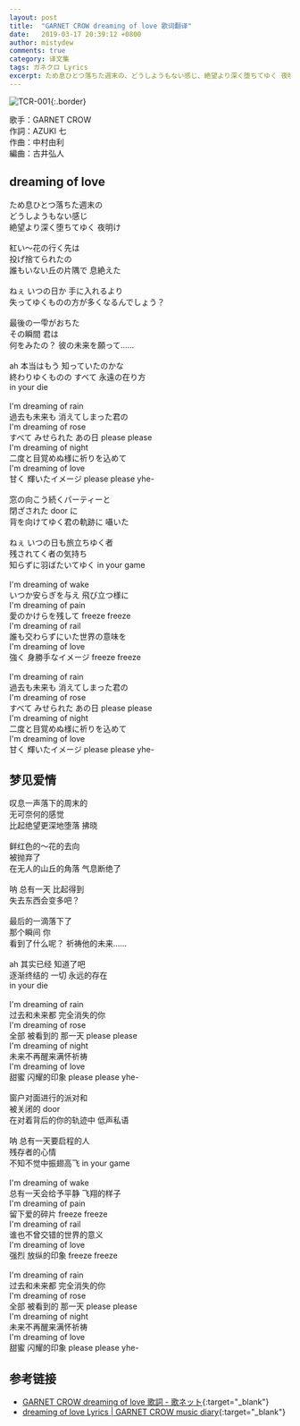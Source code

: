 ```yaml
---
layout: post
title:  "GARNET CROW dreaming of love 歌词翻译"
date:   2019-03-17 20:39:12 +0800
author: mistydew
comments: true
category: 译文集
tags: ガネクロ Lyrics
excerpt: ため息ひとつ落ちた週末の、どうしようもない感じ、絶望より深く堕ちてゆく 夜明け。
---
```

![TCR-001](https://crowsub.github.io/assets/images/discography/album/TCR-001.jpg){:.border}

歌手：GARNET CROW<br>
作詞：AZUKI 七<br>
作曲：中村由利<br>
編曲：古井弘人

<div class="lyric-original">
  <h2>dreaming of love</h2>
  <p>
    ため息ひとつ落ちた週末の<br>
    どうしようもない感じ<br>
    絶望より深く堕ちてゆく 夜明け<br>
    <br>
    紅い～花の行く先は<br>
    投げ捨てられたの<br>
    誰もいない丘の片隅で 息絶えた<br>
    <br>
    ねぇ いつの日か 手に入れるより<br>
    失ってゆくものの方が多くなるんでしょう？<br>
    <br>
    最後の一雫がおちた<br>
    その瞬間 君は<br>
    何をみたの？ 彼の未来を願って……<br>
    <br>
    ah 本当はもう 知っていたのかな<br>
    終わりゆくものの すべて 永遠の在り方<br>
    in your die<br>
    <br>
    I'm dreaming of rain<br>
    過去も未来も 消えてしまった君の<br>
    I'm dreaming of rose<br>
    すべて みせられた あの日 please please<br>
    I'm dreaming of night<br>
    二度と目覚めぬ様に祈りを込めて<br>
    I'm dreaming of love<br>
    甘く 輝いたイメージ please please yhe-<br>
    <br>
    窓の向こう続くパーティーと<br>
    閉ざされた door に<br>
    背を向けてゆく君の軌跡に 囁いた<br>
    <br>
    ねぇ いつの日も旅立ちゆく者<br>
    残されてく者の気持ち<br>
    知らずに羽ばたいてゆく in your game<br>
    <br>
    I'm dreaming of wake<br>
    いつか安らぎを与え 飛び立つ様に<br>
    I'm dreaming of pain<br>
    愛のかけらを残して freeze freeze<br>
    I'm dreaming of rail<br>
    誰も交わらずにいた世界の意味を<br>
    I'm dreaming of love<br>
    強く 身勝手なイメージ freeze freeze<br>
    <br>
    I'm dreaming of rain<br>
    過去も未来も 消えてしまった君の<br>
    I'm dreaming of rose<br>
    すべて みせられた あの日 please please<br>
    I'm dreaming of night<br>
    二度と目覚めぬ様に祈りを込めて<br>
    I'm dreaming of love<br>
    甘く 輝いたイメージ please please yhe-
  </p>
</div>

<div class="lyric-translation">
  <h2>梦见爱情</h2>
  <p>
    叹息一声落下的周末的<br>
    无可奈何的感觉<br>
    比起绝望更深地堕落 拂晓<br>
    <br>
    鲜红色的～花的去向<br>
    被抛弃了<br>
    在无人的山丘的角落 气息断绝了<br>
    <br>
    呐 总有一天 比起得到<br>
    失去东西会变多吧？<br>
    <br>
    最后的一滴落下了<br>
    那个瞬间 你<br>
    看到了什么呢？ 祈祷他的未来……<br>
    <br>
    ah 其实已经 知道了吧<br>
    逐渐终结的 一切 永远的存在<br>
    in your die<br>
    <br>
    I'm dreaming of rain<br>
    过去和未来都 完全消失的你<br>
    I'm dreaming of rose<br>
    全部 被看到的 那一天 please please<br>
    I'm dreaming of night<br>
    未来不再醒来满怀祈祷<br>
    I'm dreaming of love<br>
    甜蜜 闪耀的印象 please please yhe-<br>
    <br>
    窗户对面进行的派对和<br>
    被关闭的 door<br>
    在对着背后的你的轨迹中 低声私语<br>
    <br>
    呐 总有一天要启程的人<br>
    残存者的心情<br>
    不知不觉中振翅高飞 in your game<br>
    <br>
    I'm dreaming of wake<br>
    总有一天会给予平静 飞翔的样子<br>
    I'm dreaming of pain<br>
    留下爱的碎片 freeze freeze<br>
    I'm dreaming of rail<br>
    谁也不曾交错的世界的意义<br>
    I'm dreaming of love<br>
    强烈 放纵的印象 freeze freeze<br>
    <br>
    I'm dreaming of rain<br>
    过去和未来都 完全消失的你<br>
    I'm dreaming of rose<br>
    全部 被看到的 那一天 please please<br>
    I'm dreaming of night<br>
    未来不再醒来满怀祈祷<br>
    I'm dreaming of love<br>
    甜蜜 闪耀的印象 please please yhe-
  </p>
</div>

## 参考链接

* [GARNET CROW dreaming of love 歌詞 - 歌ネット](https://www.uta-net.com/song/20147){:target="_blank"}
* [dreaming of love Lyrics \| GARNET CROW music diary](https://crowsub.github.io/lyrics/original/dreaming%20of%20love.html){:target="_blank"}
